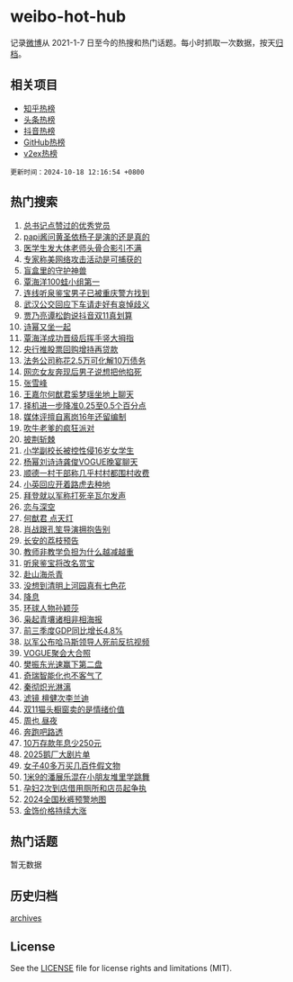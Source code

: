 # weibo-hot-hub

记录[微博](https://www.weibo.com)从 2021-1-7 日至今的热搜和热门话题。每小时抓取一次数据，按天[归档](archives)。

## 相关项目

- [知乎热榜](https://github.com/lonnyzhang423/zhihu-hot-hub)
- [头条热榜](https://github.com/lonnyzhang423/toutiao-hot-hub)
- [抖音热榜](https://github.com/lonnyzhang423/douyin-hot-hub)
- [GitHub热榜](https://github.com/lonnyzhang423/github-hot-hub)
- [v2ex热榜](https://github.com/lonnyzhang423/v2ex-hot-hub)


`更新时间：2024-10-18 12:16:54 +0800`

## 热门搜索

1. [总书记点赞过的优秀党员](https://m.weibo.cn/search?containerid=100103type%3D1%26t%3D10%26q%3D%23%E6%80%BB%E4%B9%A6%E8%AE%B0%E7%82%B9%E8%B5%9E%E8%BF%87%E7%9A%84%E4%BC%98%E7%A7%80%E5%85%9A%E5%91%98%23&stream_entry_id=51&isnewpage=1&extparam=seat%3D1%26stream_entry_id%3D51%26c_type%3D51%26q%3D%2523%25E6%2580%25BB%25E4%25B9%25A6%25E8%25AE%25B0%25E7%2582%25B9%25E8%25B5%259E%25E8%25BF%2587%25E7%259A%2584%25E4%25BC%2598%25E7%25A7%2580%25E5%2585%259A%25E5%2591%2598%2523%26pos%3D0%26cate%3D10103%26dgr%3D0%26filter_type%3Drealtimehot%26display_time%3D1729225013%26pre_seqid%3D17292250130050378378491)
1. [papi酱问黄圣依杨子是演的还是真的](https://m.weibo.cn/search?containerid=100103type%3D1%26t%3D10%26q%3Dpapi%E9%85%B1%E9%97%AE%E9%BB%84%E5%9C%A3%E4%BE%9D%E6%9D%A8%E5%AD%90%E6%98%AF%E6%BC%94%E7%9A%84%E8%BF%98%E6%98%AF%E7%9C%9F%E7%9A%84&stream_entry_id=31&isnewpage=1&extparam=seat%3D1%26stream_entry_id%3D31%26lcate%3D5001%26flag%3D1%26filter_type%3Drealtimehot%26band_rank%3D1%26q%3Dpapi%25E9%2585%25B1%25E9%2597%25AE%25E9%25BB%2584%25E5%259C%25A3%25E4%25BE%259D%25E6%259D%25A8%25E5%25AD%2590%25E6%2598%25AF%25E6%25BC%2594%25E7%259A%2584%25E8%25BF%2598%25E6%2598%25AF%25E7%259C%259F%25E7%259A%2584%26dgr%3D0%26cate%3D5001%26realpos%3D1%26pos%3D0%26c_type%3D31%26display_time%3D1729225013%26pre_seqid%3D17292250130050378378491)
1. [医学生发大体老师头骨合影引不满](https://m.weibo.cn/search?containerid=100103type%3D1%26t%3D10%26q%3D%23%E5%8C%BB%E5%AD%A6%E7%94%9F%E5%8F%91%E5%A4%A7%E4%BD%93%E8%80%81%E5%B8%88%E5%A4%B4%E9%AA%A8%E5%90%88%E5%BD%B1%E5%BC%95%E4%B8%8D%E6%BB%A1%23&stream_entry_id=31&isnewpage=1&extparam=seat%3D1%26stream_entry_id%3D31%26lcate%3D5001%26flag%3D1%26filter_type%3Drealtimehot%26band_rank%3D2%26q%3D%2523%25E5%258C%25BB%25E5%25AD%25A6%25E7%2594%259F%25E5%258F%2591%25E5%25A4%25A7%25E4%25BD%2593%25E8%2580%2581%25E5%25B8%2588%25E5%25A4%25B4%25E9%25AA%25A8%25E5%2590%2588%25E5%25BD%25B1%25E5%25BC%2595%25E4%25B8%258D%25E6%25BB%25A1%2523%26dgr%3D0%26cate%3D5001%26realpos%3D2%26pos%3D1%26c_type%3D31%26display_time%3D1729225013%26pre_seqid%3D17292250130050378378491)
1. [专家称美网络攻击活动是可捕获的](https://m.weibo.cn/search?containerid=100103type%3D1%26t%3D10%26q%3D%23%E4%B8%93%E5%AE%B6%E7%A7%B0%E7%BE%8E%E7%BD%91%E7%BB%9C%E6%94%BB%E5%87%BB%E6%B4%BB%E5%8A%A8%E6%98%AF%E5%8F%AF%E6%8D%95%E8%8E%B7%E7%9A%84%23&stream_entry_id=31&isnewpage=1&extparam=seat%3D1%26stream_entry_id%3D31%26lcate%3D5001%26flag%3D0%26filter_type%3Drealtimehot%26band_rank%3D3%26q%3D%2523%25E4%25B8%2593%25E5%25AE%25B6%25E7%25A7%25B0%25E7%25BE%258E%25E7%25BD%2591%25E7%25BB%259C%25E6%2594%25BB%25E5%2587%25BB%25E6%25B4%25BB%25E5%258A%25A8%25E6%2598%25AF%25E5%258F%25AF%25E6%258D%2595%25E8%258E%25B7%25E7%259A%2584%2523%26dgr%3D0%26cate%3D5001%26realpos%3D3%26pos%3D2%26c_type%3D31%26display_time%3D1729225013%26pre_seqid%3D17292250130050378378491)
1. [盲盒里的守护神兽](https://m.weibo.cn/search?containerid=100103type%3D1%26t%3D10%26q%3D%23%E7%9B%B2%E7%9B%92%E9%87%8C%E7%9A%84%E5%AE%88%E6%8A%A4%E7%A5%9E%E5%85%BD%23&stream_entry_id=31&isnewpage=1&extparam=seat%3D1%26stream_entry_id%3D31%26lcate%3D5001%26pos%3D3%26filter_type%3Drealtimehot%26cate%3D5001%26c_type%3D31%26q%3D%2523%25E7%259B%25B2%25E7%259B%2592%25E9%2587%258C%25E7%259A%2584%25E5%25AE%2588%25E6%258A%25A4%25E7%25A5%259E%25E5%2585%25BD%2523%26dgr%3D0%26is_ad_pos%3D1%26adid%3D259218%26band_rank%3D4%26topic_ad%3D1%26display_time%3D1729225013%26pre_seqid%3D17292250130050378378491)
1. [覃海洋100蛙小组第一](https://m.weibo.cn/search?containerid=100103type%3D1%26t%3D10%26q%3D%23%E8%A6%83%E6%B5%B7%E6%B4%8B100%E8%9B%99%E5%B0%8F%E7%BB%84%E7%AC%AC%E4%B8%80%23&stream_entry_id=31&isnewpage=1&extparam=seat%3D1%26stream_entry_id%3D31%26lcate%3D5001%26flag%3D2%26filter_type%3Drealtimehot%26band_rank%3D4%26q%3D%2523%25E8%25A6%2583%25E6%25B5%25B7%25E6%25B4%258B100%25E8%259B%2599%25E5%25B0%258F%25E7%25BB%2584%25E7%25AC%25AC%25E4%25B8%2580%2523%26dgr%3D0%26cate%3D5001%26realpos%3D4%26pos%3D4%26c_type%3D31%26display_time%3D1729225013%26pre_seqid%3D17292250130050378378491)
1. [连线听泉鉴宝男子已被重庆警方找到](https://m.weibo.cn/search?containerid=100103type%3D1%26t%3D10%26q%3D%23%E8%BF%9E%E7%BA%BF%E5%90%AC%E6%B3%89%E9%89%B4%E5%AE%9D%E7%94%B7%E5%AD%90%E5%B7%B2%E8%A2%AB%E9%87%8D%E5%BA%86%E8%AD%A6%E6%96%B9%E6%89%BE%E5%88%B0%23&stream_entry_id=31&isnewpage=1&extparam=seat%3D1%26stream_entry_id%3D31%26lcate%3D5001%26flag%3D2%26filter_type%3Drealtimehot%26band_rank%3D5%26q%3D%2523%25E8%25BF%259E%25E7%25BA%25BF%25E5%2590%25AC%25E6%25B3%2589%25E9%2589%25B4%25E5%25AE%259D%25E7%2594%25B7%25E5%25AD%2590%25E5%25B7%25B2%25E8%25A2%25AB%25E9%2587%258D%25E5%25BA%2586%25E8%25AD%25A6%25E6%2596%25B9%25E6%2589%25BE%25E5%2588%25B0%2523%26dgr%3D0%26cate%3D5001%26realpos%3D5%26pos%3D5%26c_type%3D31%26display_time%3D1729225013%26pre_seqid%3D17292250130050378378491)
1. [武汉公交回应下车请走好有哀悼歧义](https://m.weibo.cn/search?containerid=100103type%3D1%26t%3D10%26q%3D%23%E6%AD%A6%E6%B1%89%E5%85%AC%E4%BA%A4%E5%9B%9E%E5%BA%94%E4%B8%8B%E8%BD%A6%E8%AF%B7%E8%B5%B0%E5%A5%BD%E6%9C%89%E5%93%80%E6%82%BC%E6%AD%A7%E4%B9%89%23&stream_entry_id=31&isnewpage=1&extparam=seat%3D1%26stream_entry_id%3D31%26lcate%3D5001%26flag%3D0%26filter_type%3Drealtimehot%26band_rank%3D6%26q%3D%2523%25E6%25AD%25A6%25E6%25B1%2589%25E5%2585%25AC%25E4%25BA%25A4%25E5%259B%259E%25E5%25BA%2594%25E4%25B8%258B%25E8%25BD%25A6%25E8%25AF%25B7%25E8%25B5%25B0%25E5%25A5%25BD%25E6%259C%2589%25E5%2593%2580%25E6%2582%25BC%25E6%25AD%25A7%25E4%25B9%2589%2523%26dgr%3D0%26cate%3D5001%26realpos%3D6%26pos%3D6%26c_type%3D31%26display_time%3D1729225013%26pre_seqid%3D17292250130050378378491)
1. [贾乃亮谭松韵说抖音双11真划算](https://m.weibo.cn/search?containerid=100103type%3D1%26t%3D10%26q%3D%23%E8%B4%BE%E4%B9%83%E4%BA%AE%E8%B0%AD%E6%9D%BE%E9%9F%B5%E8%AF%B4%E6%8A%96%E9%9F%B3%E5%8F%8C11%E7%9C%9F%E5%88%92%E7%AE%97%23&stream_entry_id=31&isnewpage=1&extparam=seat%3D1%26stream_entry_id%3D31%26lcate%3D5001%26pos%3D7%26filter_type%3Drealtimehot%26cate%3D5001%26c_type%3D31%26q%3D%2523%25E8%25B4%25BE%25E4%25B9%2583%25E4%25BA%25AE%25E8%25B0%25AD%25E6%259D%25BE%25E9%259F%25B5%25E8%25AF%25B4%25E6%258A%2596%25E9%259F%25B3%25E5%258F%258C11%25E7%259C%259F%25E5%2588%2592%25E7%25AE%2597%2523%26dgr%3D0%26is_ad_pos%3D1%26adid%3D259578%26band_rank%3D7%26topic_ad%3D1%26display_time%3D1729225013%26pre_seqid%3D17292250130050378378491)
1. [诗幂又坐一起](https://m.weibo.cn/search?containerid=100103type%3D1%26t%3D10%26q%3D%23%E8%AF%97%E5%B9%82%E5%8F%88%E5%9D%90%E4%B8%80%E8%B5%B7%23&stream_entry_id=31&isnewpage=1&extparam=seat%3D1%26stream_entry_id%3D31%26lcate%3D5001%26flag%3D0%26filter_type%3Drealtimehot%26band_rank%3D7%26q%3D%2523%25E8%25AF%2597%25E5%25B9%2582%25E5%258F%2588%25E5%259D%2590%25E4%25B8%2580%25E8%25B5%25B7%2523%26dgr%3D0%26cate%3D5001%26realpos%3D7%26pos%3D8%26c_type%3D31%26display_time%3D1729225013%26pre_seqid%3D17292250130050378378491)
1. [覃海洋成功晋级后挥手竖大拇指](https://m.weibo.cn/search?containerid=100103type%3D1%26t%3D10%26q%3D%23%E8%A6%83%E6%B5%B7%E6%B4%8B%E6%88%90%E5%8A%9F%E6%99%8B%E7%BA%A7%E5%90%8E%E6%8C%A5%E6%89%8B%E7%AB%96%E5%A4%A7%E6%8B%87%E6%8C%87%23&stream_entry_id=31&isnewpage=1&extparam=seat%3D1%26stream_entry_id%3D31%26lcate%3D5001%26flag%3D1%26filter_type%3Drealtimehot%26band_rank%3D8%26q%3D%2523%25E8%25A6%2583%25E6%25B5%25B7%25E6%25B4%258B%25E6%2588%2590%25E5%258A%259F%25E6%2599%258B%25E7%25BA%25A7%25E5%2590%258E%25E6%258C%25A5%25E6%2589%258B%25E7%25AB%2596%25E5%25A4%25A7%25E6%258B%2587%25E6%258C%2587%2523%26dgr%3D0%26cate%3D5001%26realpos%3D8%26pos%3D9%26c_type%3D31%26display_time%3D1729225013%26pre_seqid%3D17292250130050378378491)
1. [央行推股票回购增持再贷款](https://m.weibo.cn/search?containerid=100103type%3D1%26t%3D10%26q%3D%23%E5%A4%AE%E8%A1%8C%E6%8E%A8%E8%82%A1%E7%A5%A8%E5%9B%9E%E8%B4%AD%E5%A2%9E%E6%8C%81%E5%86%8D%E8%B4%B7%E6%AC%BE%23&stream_entry_id=31&isnewpage=1&extparam=seat%3D1%26stream_entry_id%3D31%26lcate%3D5001%26flag%3D1%26filter_type%3Drealtimehot%26band_rank%3D9%26q%3D%2523%25E5%25A4%25AE%25E8%25A1%258C%25E6%258E%25A8%25E8%2582%25A1%25E7%25A5%25A8%25E5%259B%259E%25E8%25B4%25AD%25E5%25A2%259E%25E6%258C%2581%25E5%2586%258D%25E8%25B4%25B7%25E6%25AC%25BE%2523%26dgr%3D0%26cate%3D5001%26realpos%3D9%26pos%3D10%26c_type%3D31%26display_time%3D1729225013%26pre_seqid%3D17292250130050378378491)
1. [法务公司称花2.5万可化解10万债务](https://m.weibo.cn/search?containerid=100103type%3D1%26t%3D10%26q%3D%23%E6%B3%95%E5%8A%A1%E5%85%AC%E5%8F%B8%E7%A7%B0%E8%8A%B12.5%E4%B8%87%E5%8F%AF%E5%8C%96%E8%A7%A310%E4%B8%87%E5%80%BA%E5%8A%A1%23&stream_entry_id=31&isnewpage=1&extparam=seat%3D1%26stream_entry_id%3D31%26lcate%3D5001%26flag%3D1%26filter_type%3Drealtimehot%26band_rank%3D10%26q%3D%2523%25E6%25B3%2595%25E5%258A%25A1%25E5%2585%25AC%25E5%258F%25B8%25E7%25A7%25B0%25E8%258A%25B12.5%25E4%25B8%2587%25E5%258F%25AF%25E5%258C%2596%25E8%25A7%25A310%25E4%25B8%2587%25E5%2580%25BA%25E5%258A%25A1%2523%26dgr%3D0%26cate%3D5001%26realpos%3D10%26pos%3D11%26c_type%3D31%26display_time%3D1729225013%26pre_seqid%3D17292250130050378378491)
1. [网恋女友奔现后男子说想把他掐死](https://m.weibo.cn/search?containerid=100103type%3D1%26t%3D10%26q%3D%23%E7%BD%91%E6%81%8B%E5%A5%B3%E5%8F%8B%E5%A5%94%E7%8E%B0%E5%90%8E%E7%94%B7%E5%AD%90%E8%AF%B4%E6%83%B3%E6%8A%8A%E4%BB%96%E6%8E%90%E6%AD%BB%23&stream_entry_id=31&isnewpage=1&extparam=seat%3D1%26stream_entry_id%3D31%26lcate%3D5001%26flag%3D0%26filter_type%3Drealtimehot%26band_rank%3D11%26q%3D%2523%25E7%25BD%2591%25E6%2581%258B%25E5%25A5%25B3%25E5%258F%258B%25E5%25A5%2594%25E7%258E%25B0%25E5%2590%258E%25E7%2594%25B7%25E5%25AD%2590%25E8%25AF%25B4%25E6%2583%25B3%25E6%258A%258A%25E4%25BB%2596%25E6%258E%2590%25E6%25AD%25BB%2523%26dgr%3D0%26cate%3D5001%26realpos%3D11%26pos%3D12%26c_type%3D31%26display_time%3D1729225013%26pre_seqid%3D17292250130050378378491)
1. [张雪峰](https://m.weibo.cn/search?containerid=100103type%3D1%26t%3D10%26q%3D%E5%BC%A0%E9%9B%AA%E5%B3%B0&stream_entry_id=31&isnewpage=1&extparam=seat%3D1%26stream_entry_id%3D31%26lcate%3D5001%26flag%3D1%26filter_type%3Drealtimehot%26band_rank%3D12%26q%3D%25E5%25BC%25A0%25E9%259B%25AA%25E5%25B3%25B0%26dgr%3D0%26cate%3D5001%26realpos%3D12%26pos%3D13%26c_type%3D31%26display_time%3D1729225013%26pre_seqid%3D17292250130050378378491)
1. [王嘉尔何猷君奚梦瑶坐地上聊天](https://m.weibo.cn/search?containerid=100103type%3D1%26t%3D10%26q%3D%23%E7%8E%8B%E5%98%89%E5%B0%94%E4%BD%95%E7%8C%B7%E5%90%9B%E5%A5%9A%E6%A2%A6%E7%91%B6%E5%9D%90%E5%9C%B0%E4%B8%8A%E8%81%8A%E5%A4%A9%23&stream_entry_id=31&isnewpage=1&extparam=seat%3D1%26stream_entry_id%3D31%26lcate%3D5001%26flag%3D2%26filter_type%3Drealtimehot%26band_rank%3D13%26q%3D%2523%25E7%258E%258B%25E5%2598%2589%25E5%25B0%2594%25E4%25BD%2595%25E7%258C%25B7%25E5%2590%259B%25E5%25A5%259A%25E6%25A2%25A6%25E7%2591%25B6%25E5%259D%2590%25E5%259C%25B0%25E4%25B8%258A%25E8%2581%258A%25E5%25A4%25A9%2523%26dgr%3D0%26cate%3D5001%26realpos%3D13%26pos%3D14%26c_type%3D31%26display_time%3D1729225013%26pre_seqid%3D17292250130050378378491)
1. [择机进一步降准0.25至0.5个百分点](https://m.weibo.cn/search?containerid=100103type%3D1%26t%3D10%26q%3D%23%E6%8B%A9%E6%9C%BA%E8%BF%9B%E4%B8%80%E6%AD%A5%E9%99%8D%E5%87%860.25%E8%87%B30.5%E4%B8%AA%E7%99%BE%E5%88%86%E7%82%B9%23&stream_entry_id=31&isnewpage=1&extparam=seat%3D1%26stream_entry_id%3D31%26lcate%3D5001%26flag%3D1%26filter_type%3Drealtimehot%26band_rank%3D14%26q%3D%2523%25E6%258B%25A9%25E6%259C%25BA%25E8%25BF%259B%25E4%25B8%2580%25E6%25AD%25A5%25E9%2599%258D%25E5%2587%25860.25%25E8%2587%25B30.5%25E4%25B8%25AA%25E7%2599%25BE%25E5%2588%2586%25E7%2582%25B9%2523%26dgr%3D0%26cate%3D5001%26realpos%3D14%26pos%3D15%26c_type%3D31%26display_time%3D1729225013%26pre_seqid%3D17292250130050378378491)
1. [媒体评擅自离岗16年还留编制](https://m.weibo.cn/search?containerid=100103type%3D1%26t%3D10%26q%3D%23%E5%AA%92%E4%BD%93%E8%AF%84%E6%93%85%E8%87%AA%E7%A6%BB%E5%B2%9716%E5%B9%B4%E8%BF%98%E7%95%99%E7%BC%96%E5%88%B6%23&stream_entry_id=31&isnewpage=1&extparam=seat%3D1%26stream_entry_id%3D31%26lcate%3D5001%26flag%3D1%26filter_type%3Drealtimehot%26band_rank%3D15%26q%3D%2523%25E5%25AA%2592%25E4%25BD%2593%25E8%25AF%2584%25E6%2593%2585%25E8%2587%25AA%25E7%25A6%25BB%25E5%25B2%259716%25E5%25B9%25B4%25E8%25BF%2598%25E7%2595%2599%25E7%25BC%2596%25E5%2588%25B6%2523%26dgr%3D0%26cate%3D5001%26realpos%3D15%26pos%3D16%26c_type%3D31%26display_time%3D1729225013%26pre_seqid%3D17292250130050378378491)
1. [吹牛老爹的疯狂派对](https://m.weibo.cn/search?containerid=100103type%3D1%26t%3D10%26q%3D%E5%90%B9%E7%89%9B%E8%80%81%E7%88%B9%E7%9A%84%E7%96%AF%E7%8B%82%E6%B4%BE%E5%AF%B9&stream_entry_id=31&isnewpage=1&extparam=seat%3D1%26stream_entry_id%3D31%26lcate%3D5001%26flag%3D1%26filter_type%3Drealtimehot%26band_rank%3D16%26q%3D%25E5%2590%25B9%25E7%2589%259B%25E8%2580%2581%25E7%2588%25B9%25E7%259A%2584%25E7%2596%25AF%25E7%258B%2582%25E6%25B4%25BE%25E5%25AF%25B9%26dgr%3D0%26cate%3D5001%26realpos%3D16%26pos%3D17%26c_type%3D31%26display_time%3D1729225013%26pre_seqid%3D17292250130050378378491)
1. [披荆斩棘](https://m.weibo.cn/search?containerid=100103type%3D1%26t%3D10%26q%3D%E6%8A%AB%E8%8D%86%E6%96%A9%E6%A3%98&stream_entry_id=31&isnewpage=1&extparam=seat%3D1%26stream_entry_id%3D31%26lcate%3D5001%26flag%3D1%26filter_type%3Drealtimehot%26band_rank%3D17%26q%3D%25E6%258A%25AB%25E8%258D%2586%25E6%2596%25A9%25E6%25A3%2598%26dgr%3D0%26cate%3D5001%26realpos%3D17%26pos%3D18%26c_type%3D31%26display_time%3D1729225013%26pre_seqid%3D17292250130050378378491)
1. [小学副校长被控性侵16岁女学生](https://m.weibo.cn/search?containerid=100103type%3D1%26t%3D10%26q%3D%23%E5%B0%8F%E5%AD%A6%E5%89%AF%E6%A0%A1%E9%95%BF%E8%A2%AB%E6%8E%A7%E6%80%A7%E4%BE%B516%E5%B2%81%E5%A5%B3%E5%AD%A6%E7%94%9F%23&stream_entry_id=31&isnewpage=1&extparam=seat%3D1%26stream_entry_id%3D31%26lcate%3D5001%26flag%3D1%26filter_type%3Drealtimehot%26band_rank%3D18%26q%3D%2523%25E5%25B0%258F%25E5%25AD%25A6%25E5%2589%25AF%25E6%25A0%25A1%25E9%2595%25BF%25E8%25A2%25AB%25E6%258E%25A7%25E6%2580%25A7%25E4%25BE%25B516%25E5%25B2%2581%25E5%25A5%25B3%25E5%25AD%25A6%25E7%2594%259F%2523%26dgr%3D0%26cate%3D5001%26realpos%3D18%26pos%3D19%26c_type%3D31%26display_time%3D1729225013%26pre_seqid%3D17292250130050378378491)
1. [杨幂刘诗诗龚俊VOGUE晚宴聊天](https://m.weibo.cn/search?containerid=100103type%3D1%26t%3D10%26q%3D%23%E6%9D%A8%E5%B9%82%E5%88%98%E8%AF%97%E8%AF%97%E9%BE%9A%E4%BF%8AVOGUE%E6%99%9A%E5%AE%B4%E8%81%8A%E5%A4%A9%23&stream_entry_id=31&isnewpage=1&extparam=seat%3D1%26stream_entry_id%3D31%26lcate%3D5001%26flag%3D1%26filter_type%3Drealtimehot%26band_rank%3D19%26q%3D%2523%25E6%259D%25A8%25E5%25B9%2582%25E5%2588%2598%25E8%25AF%2597%25E8%25AF%2597%25E9%25BE%259A%25E4%25BF%258AVOGUE%25E6%2599%259A%25E5%25AE%25B4%25E8%2581%258A%25E5%25A4%25A9%2523%26dgr%3D0%26cate%3D5001%26realpos%3D19%26pos%3D20%26c_type%3D31%26display_time%3D1729225013%26pre_seqid%3D17292250130050378378491)
1. [顺德一村干部称几乎村村都围村收费](https://m.weibo.cn/search?containerid=100103type%3D1%26t%3D10%26q%3D%23%E9%A1%BA%E5%BE%B7%E4%B8%80%E6%9D%91%E5%B9%B2%E9%83%A8%E7%A7%B0%E5%87%A0%E4%B9%8E%E6%9D%91%E6%9D%91%E9%83%BD%E5%9B%B4%E6%9D%91%E6%94%B6%E8%B4%B9%23&stream_entry_id=31&isnewpage=1&extparam=seat%3D1%26stream_entry_id%3D31%26lcate%3D5001%26flag%3D1%26filter_type%3Drealtimehot%26band_rank%3D20%26q%3D%2523%25E9%25A1%25BA%25E5%25BE%25B7%25E4%25B8%2580%25E6%259D%2591%25E5%25B9%25B2%25E9%2583%25A8%25E7%25A7%25B0%25E5%2587%25A0%25E4%25B9%258E%25E6%259D%2591%25E6%259D%2591%25E9%2583%25BD%25E5%259B%25B4%25E6%259D%2591%25E6%2594%25B6%25E8%25B4%25B9%2523%26dgr%3D0%26cate%3D5001%26realpos%3D20%26pos%3D21%26c_type%3D31%26display_time%3D1729225013%26pre_seqid%3D17292250130050378378491)
1. [小英回应开着路虎去种地](https://m.weibo.cn/search?containerid=100103type%3D1%26t%3D10%26q%3D%23%E5%B0%8F%E8%8B%B1%E5%9B%9E%E5%BA%94%E5%BC%80%E7%9D%80%E8%B7%AF%E8%99%8E%E5%8E%BB%E7%A7%8D%E5%9C%B0%23&stream_entry_id=31&isnewpage=1&extparam=seat%3D1%26stream_entry_id%3D31%26lcate%3D5001%26flag%3D1%26filter_type%3Drealtimehot%26band_rank%3D21%26q%3D%2523%25E5%25B0%258F%25E8%258B%25B1%25E5%259B%259E%25E5%25BA%2594%25E5%25BC%2580%25E7%259D%2580%25E8%25B7%25AF%25E8%2599%258E%25E5%258E%25BB%25E7%25A7%258D%25E5%259C%25B0%2523%26dgr%3D0%26cate%3D5001%26realpos%3D21%26pos%3D22%26c_type%3D31%26display_time%3D1729225013%26pre_seqid%3D17292250130050378378491)
1. [拜登就以军称打死辛瓦尔发声](https://m.weibo.cn/search?containerid=100103type%3D1%26t%3D10%26q%3D%23%E6%8B%9C%E7%99%BB%E5%B0%B1%E4%BB%A5%E5%86%9B%E7%A7%B0%E6%89%93%E6%AD%BB%E8%BE%9B%E7%93%A6%E5%B0%94%E5%8F%91%E5%A3%B0%23&stream_entry_id=31&isnewpage=1&extparam=seat%3D1%26stream_entry_id%3D31%26lcate%3D5001%26flag%3D1%26filter_type%3Drealtimehot%26band_rank%3D22%26q%3D%2523%25E6%258B%259C%25E7%2599%25BB%25E5%25B0%25B1%25E4%25BB%25A5%25E5%2586%259B%25E7%25A7%25B0%25E6%2589%2593%25E6%25AD%25BB%25E8%25BE%259B%25E7%2593%25A6%25E5%25B0%2594%25E5%258F%2591%25E5%25A3%25B0%2523%26dgr%3D0%26cate%3D5001%26realpos%3D22%26pos%3D23%26c_type%3D31%26display_time%3D1729225013%26pre_seqid%3D17292250130050378378491)
1. [恋与深空](https://m.weibo.cn/search?containerid=100103type%3D1%26t%3D10%26q%3D%E6%81%8B%E4%B8%8E%E6%B7%B1%E7%A9%BA&stream_entry_id=31&isnewpage=1&extparam=seat%3D1%26stream_entry_id%3D31%26lcate%3D5001%26flag%3D1%26filter_type%3Drealtimehot%26band_rank%3D23%26q%3D%25E6%2581%258B%25E4%25B8%258E%25E6%25B7%25B1%25E7%25A9%25BA%26dgr%3D0%26cate%3D5001%26realpos%3D23%26pos%3D24%26c_type%3D31%26display_time%3D1729225013%26pre_seqid%3D17292250130050378378491)
1. [何猷君 点天灯](https://m.weibo.cn/search?containerid=100103type%3D1%26t%3D10%26q%3D%E4%BD%95%E7%8C%B7%E5%90%9B+%E7%82%B9%E5%A4%A9%E7%81%AF&stream_entry_id=31&isnewpage=1&extparam=seat%3D1%26stream_entry_id%3D31%26lcate%3D5001%26flag%3D2%26filter_type%3Drealtimehot%26band_rank%3D24%26q%3D%25E4%25BD%2595%25E7%258C%25B7%25E5%2590%259B%2520%25E7%2582%25B9%25E5%25A4%25A9%25E7%2581%25AF%26dgr%3D0%26cate%3D5001%26realpos%3D24%26pos%3D25%26c_type%3D31%26display_time%3D1729225013%26pre_seqid%3D17292250130050378378491)
1. [肖战跟孔笙导演拥抱告别](https://m.weibo.cn/search?containerid=100103type%3D1%26t%3D10%26q%3D%23%E8%82%96%E6%88%98%E8%B7%9F%E5%AD%94%E7%AC%99%E5%AF%BC%E6%BC%94%E6%8B%A5%E6%8A%B1%E5%91%8A%E5%88%AB%23&stream_entry_id=31&isnewpage=1&extparam=seat%3D1%26stream_entry_id%3D31%26lcate%3D5001%26flag%3D1%26filter_type%3Drealtimehot%26band_rank%3D25%26q%3D%2523%25E8%2582%2596%25E6%2588%2598%25E8%25B7%259F%25E5%25AD%2594%25E7%25AC%2599%25E5%25AF%25BC%25E6%25BC%2594%25E6%258B%25A5%25E6%258A%25B1%25E5%2591%258A%25E5%2588%25AB%2523%26dgr%3D0%26cate%3D5001%26realpos%3D25%26pos%3D26%26c_type%3D31%26display_time%3D1729225013%26pre_seqid%3D17292250130050378378491)
1. [长安的荔枝预告](https://m.weibo.cn/search?containerid=100103type%3D1%26t%3D10%26q%3D%23%E9%95%BF%E5%AE%89%E7%9A%84%E8%8D%94%E6%9E%9D%E9%A2%84%E5%91%8A%23&stream_entry_id=31&isnewpage=1&extparam=seat%3D1%26stream_entry_id%3D31%26lcate%3D5001%26flag%3D1%26filter_type%3Drealtimehot%26band_rank%3D26%26q%3D%2523%25E9%2595%25BF%25E5%25AE%2589%25E7%259A%2584%25E8%258D%2594%25E6%259E%259D%25E9%25A2%2584%25E5%2591%258A%2523%26dgr%3D0%26cate%3D5001%26realpos%3D26%26pos%3D27%26c_type%3D31%26display_time%3D1729225013%26pre_seqid%3D17292250130050378378491)
1. [教师非教学负担为什么越减越重](https://m.weibo.cn/search?containerid=100103type%3D1%26t%3D10%26q%3D%23%E6%95%99%E5%B8%88%E9%9D%9E%E6%95%99%E5%AD%A6%E8%B4%9F%E6%8B%85%E4%B8%BA%E4%BB%80%E4%B9%88%E8%B6%8A%E5%87%8F%E8%B6%8A%E9%87%8D%23&stream_entry_id=31&isnewpage=1&extparam=seat%3D1%26stream_entry_id%3D31%26lcate%3D5001%26flag%3D1%26filter_type%3Drealtimehot%26band_rank%3D27%26q%3D%2523%25E6%2595%2599%25E5%25B8%2588%25E9%259D%259E%25E6%2595%2599%25E5%25AD%25A6%25E8%25B4%259F%25E6%258B%2585%25E4%25B8%25BA%25E4%25BB%2580%25E4%25B9%2588%25E8%25B6%258A%25E5%2587%258F%25E8%25B6%258A%25E9%2587%258D%2523%26dgr%3D0%26cate%3D5001%26realpos%3D27%26pos%3D28%26c_type%3D31%26display_time%3D1729225013%26pre_seqid%3D17292250130050378378491)
1. [听泉鉴宝将改名赏宝](https://m.weibo.cn/search?containerid=100103type%3D1%26t%3D10%26q%3D%23%E5%90%AC%E6%B3%89%E9%89%B4%E5%AE%9D%E5%B0%86%E6%94%B9%E5%90%8D%E8%B5%8F%E5%AE%9D%23&stream_entry_id=31&isnewpage=1&extparam=seat%3D1%26stream_entry_id%3D31%26lcate%3D5001%26flag%3D0%26filter_type%3Drealtimehot%26band_rank%3D28%26q%3D%2523%25E5%2590%25AC%25E6%25B3%2589%25E9%2589%25B4%25E5%25AE%259D%25E5%25B0%2586%25E6%2594%25B9%25E5%2590%258D%25E8%25B5%258F%25E5%25AE%259D%2523%26dgr%3D0%26cate%3D5001%26realpos%3D28%26pos%3D29%26c_type%3D31%26display_time%3D1729225013%26pre_seqid%3D17292250130050378378491)
1. [赴山海杀青](https://m.weibo.cn/search?containerid=100103type%3D1%26t%3D10%26q%3D%23%E8%B5%B4%E5%B1%B1%E6%B5%B7%E6%9D%80%E9%9D%92%23&stream_entry_id=31&isnewpage=1&extparam=seat%3D1%26stream_entry_id%3D31%26lcate%3D5001%26flag%3D1%26filter_type%3Drealtimehot%26band_rank%3D29%26q%3D%2523%25E8%25B5%25B4%25E5%25B1%25B1%25E6%25B5%25B7%25E6%259D%2580%25E9%259D%2592%2523%26dgr%3D0%26cate%3D5001%26realpos%3D29%26pos%3D30%26c_type%3D31%26display_time%3D1729225013%26pre_seqid%3D17292250130050378378491)
1. [没想到清明上河园真有七色花](https://m.weibo.cn/search?containerid=100103type%3D1%26t%3D10%26q%3D%23%E6%B2%A1%E6%83%B3%E5%88%B0%E6%B8%85%E6%98%8E%E4%B8%8A%E6%B2%B3%E5%9B%AD%E7%9C%9F%E6%9C%89%E4%B8%83%E8%89%B2%E8%8A%B1%23&stream_entry_id=31&isnewpage=1&extparam=seat%3D1%26stream_entry_id%3D31%26lcate%3D5001%26flag%3D0%26filter_type%3Drealtimehot%26adid%3D259498%26band_rank%3D30%26q%3D%2523%25E6%25B2%25A1%25E6%2583%25B3%25E5%2588%25B0%25E6%25B8%2585%25E6%2598%258E%25E4%25B8%258A%25E6%25B2%25B3%25E5%259B%25AD%25E7%259C%259F%25E6%259C%2589%25E4%25B8%2583%25E8%2589%25B2%25E8%258A%25B1%2523%26dgr%3D0%26cate%3D5001%26realpos%3D30%26pos%3D31%26c_type%3D31%26display_time%3D1729225013%26pre_seqid%3D17292250130050378378491)
1. [降息](https://m.weibo.cn/search?containerid=100103type%3D1%26t%3D10%26q%3D%E9%99%8D%E6%81%AF&stream_entry_id=31&isnewpage=1&extparam=seat%3D1%26stream_entry_id%3D31%26lcate%3D5001%26flag%3D0%26filter_type%3Drealtimehot%26band_rank%3D31%26q%3D%25E9%2599%258D%25E6%2581%25AF%26dgr%3D0%26cate%3D5001%26realpos%3D31%26pos%3D32%26c_type%3D31%26display_time%3D1729225013%26pre_seqid%3D17292250130050378378491)
1. [环球人物孙颖莎](https://m.weibo.cn/search?containerid=100103type%3D1%26t%3D10%26q%3D%E7%8E%AF%E7%90%83%E4%BA%BA%E7%89%A9%E5%AD%99%E9%A2%96%E8%8E%8E&stream_entry_id=31&isnewpage=1&extparam=seat%3D1%26stream_entry_id%3D31%26lcate%3D5001%26flag%3D0%26filter_type%3Drealtimehot%26band_rank%3D32%26q%3D%25E7%258E%25AF%25E7%2590%2583%25E4%25BA%25BA%25E7%2589%25A9%25E5%25AD%2599%25E9%25A2%2596%25E8%258E%258E%26dgr%3D0%26cate%3D5001%26realpos%3D32%26pos%3D33%26c_type%3D31%26display_time%3D1729225013%26pre_seqid%3D17292250130050378378491)
1. [枭起青壤诸相非相海报](https://m.weibo.cn/search?containerid=100103type%3D1%26t%3D10%26q%3D%23%E6%9E%AD%E8%B5%B7%E9%9D%92%E5%A3%A4%E8%AF%B8%E7%9B%B8%E9%9D%9E%E7%9B%B8%E6%B5%B7%E6%8A%A5%23&stream_entry_id=31&isnewpage=1&extparam=seat%3D1%26stream_entry_id%3D31%26lcate%3D5001%26flag%3D1%26filter_type%3Drealtimehot%26band_rank%3D33%26q%3D%2523%25E6%259E%25AD%25E8%25B5%25B7%25E9%259D%2592%25E5%25A3%25A4%25E8%25AF%25B8%25E7%259B%25B8%25E9%259D%259E%25E7%259B%25B8%25E6%25B5%25B7%25E6%258A%25A5%2523%26dgr%3D0%26cate%3D5001%26realpos%3D33%26pos%3D34%26c_type%3D31%26display_time%3D1729225013%26pre_seqid%3D17292250130050378378491)
1. [前三季度GDP同比增长4.8%](https://m.weibo.cn/search?containerid=100103type%3D1%26t%3D10%26q%3D%23%E5%89%8D%E4%B8%89%E5%AD%A3%E5%BA%A6GDP%E5%90%8C%E6%AF%94%E5%A2%9E%E9%95%BF4.8%25%23&stream_entry_id=31&isnewpage=1&extparam=seat%3D1%26stream_entry_id%3D31%26lcate%3D5001%26flag%3D0%26filter_type%3Drealtimehot%26band_rank%3D34%26q%3D%2523%25E5%2589%258D%25E4%25B8%2589%25E5%25AD%25A3%25E5%25BA%25A6GDP%25E5%2590%258C%25E6%25AF%2594%25E5%25A2%259E%25E9%2595%25BF4.8%2525%2523%26dgr%3D0%26cate%3D5001%26realpos%3D34%26pos%3D35%26c_type%3D31%26display_time%3D1729225013%26pre_seqid%3D17292250130050378378491)
1. [以军公布哈马斯领导人死前反抗视频](https://m.weibo.cn/search?containerid=100103type%3D1%26t%3D10%26q%3D%23%E4%BB%A5%E5%86%9B%E5%85%AC%E5%B8%83%E5%93%88%E9%A9%AC%E6%96%AF%E9%A2%86%E5%AF%BC%E4%BA%BA%E6%AD%BB%E5%89%8D%E5%8F%8D%E6%8A%97%E8%A7%86%E9%A2%91%23&stream_entry_id=31&isnewpage=1&extparam=seat%3D1%26stream_entry_id%3D31%26lcate%3D5001%26flag%3D0%26filter_type%3Drealtimehot%26band_rank%3D35%26q%3D%2523%25E4%25BB%25A5%25E5%2586%259B%25E5%2585%25AC%25E5%25B8%2583%25E5%2593%2588%25E9%25A9%25AC%25E6%2596%25AF%25E9%25A2%2586%25E5%25AF%25BC%25E4%25BA%25BA%25E6%25AD%25BB%25E5%2589%258D%25E5%258F%258D%25E6%258A%2597%25E8%25A7%2586%25E9%25A2%2591%2523%26dgr%3D0%26cate%3D5001%26realpos%3D35%26pos%3D36%26c_type%3D31%26display_time%3D1729225013%26pre_seqid%3D17292250130050378378491)
1. [VOGUE聚会大合照](https://m.weibo.cn/search?containerid=100103type%3D1%26t%3D10%26q%3D%23VOGUE%E8%81%9A%E4%BC%9A%E5%A4%A7%E5%90%88%E7%85%A7%23&stream_entry_id=31&isnewpage=1&extparam=seat%3D1%26stream_entry_id%3D31%26lcate%3D5001%26flag%3D0%26filter_type%3Drealtimehot%26band_rank%3D36%26q%3D%2523VOGUE%25E8%2581%259A%25E4%25BC%259A%25E5%25A4%25A7%25E5%2590%2588%25E7%2585%25A7%2523%26dgr%3D0%26cate%3D5001%26realpos%3D36%26pos%3D37%26c_type%3D31%26display_time%3D1729225013%26pre_seqid%3D17292250130050378378491)
1. [樊振东光速赢下第二盘](https://m.weibo.cn/search?containerid=100103type%3D1%26t%3D10%26q%3D%23%E6%A8%8A%E6%8C%AF%E4%B8%9C%E5%85%89%E9%80%9F%E8%B5%A2%E4%B8%8B%E7%AC%AC%E4%BA%8C%E7%9B%98%23&stream_entry_id=31&isnewpage=1&extparam=seat%3D1%26stream_entry_id%3D31%26lcate%3D5001%26flag%3D1%26filter_type%3Drealtimehot%26band_rank%3D37%26q%3D%2523%25E6%25A8%258A%25E6%258C%25AF%25E4%25B8%259C%25E5%2585%2589%25E9%2580%259F%25E8%25B5%25A2%25E4%25B8%258B%25E7%25AC%25AC%25E4%25BA%258C%25E7%259B%2598%2523%26dgr%3D0%26cate%3D5001%26realpos%3D37%26pos%3D38%26c_type%3D31%26display_time%3D1729225013%26pre_seqid%3D17292250130050378378491)
1. [奇瑞智能化也不客气了](https://m.weibo.cn/search?containerid=100103type%3D1%26t%3D10%26q%3D%23%E5%A5%87%E7%91%9E%E6%99%BA%E8%83%BD%E5%8C%96%E4%B9%9F%E4%B8%8D%E5%AE%A2%E6%B0%94%E4%BA%86%23&stream_entry_id=31&isnewpage=1&extparam=seat%3D1%26stream_entry_id%3D31%26lcate%3D5001%26flag%3D0%26filter_type%3Drealtimehot%26adid%3D259034%26band_rank%3D38%26q%3D%2523%25E5%25A5%2587%25E7%2591%259E%25E6%2599%25BA%25E8%2583%25BD%25E5%258C%2596%25E4%25B9%259F%25E4%25B8%258D%25E5%25AE%25A2%25E6%25B0%2594%25E4%25BA%2586%2523%26dgr%3D0%26cate%3D5001%26realpos%3D38%26pos%3D39%26c_type%3D31%26display_time%3D1729225013%26pre_seqid%3D17292250130050378378491)
1. [秦彻炽光淋漓](https://m.weibo.cn/search?containerid=100103type%3D1%26t%3D10%26q%3D%23%E7%A7%A6%E5%BD%BB%E7%82%BD%E5%85%89%E6%B7%8B%E6%BC%93%23&stream_entry_id=31&isnewpage=1&extparam=seat%3D1%26stream_entry_id%3D31%26lcate%3D5001%26flag%3D1%26filter_type%3Drealtimehot%26band_rank%3D39%26q%3D%2523%25E7%25A7%25A6%25E5%25BD%25BB%25E7%2582%25BD%25E5%2585%2589%25E6%25B7%258B%25E6%25BC%2593%2523%26dgr%3D0%26cate%3D5001%26realpos%3D39%26pos%3D40%26c_type%3D31%26display_time%3D1729225013%26pre_seqid%3D17292250130050378378491)
1. [滤镜 檀健次李兰迪](https://m.weibo.cn/search?containerid=100103type%3D1%26t%3D10%26q%3D%E6%BB%A4%E9%95%9C+%E6%AA%80%E5%81%A5%E6%AC%A1%E6%9D%8E%E5%85%B0%E8%BF%AA&stream_entry_id=31&isnewpage=1&extparam=seat%3D1%26stream_entry_id%3D31%26lcate%3D5001%26flag%3D1%26filter_type%3Drealtimehot%26band_rank%3D40%26q%3D%25E6%25BB%25A4%25E9%2595%259C%2520%25E6%25AA%2580%25E5%2581%25A5%25E6%25AC%25A1%25E6%259D%258E%25E5%2585%25B0%25E8%25BF%25AA%26dgr%3D0%26cate%3D5001%26realpos%3D40%26pos%3D41%26c_type%3D31%26display_time%3D1729225013%26pre_seqid%3D17292250130050378378491)
1. [双11猫头橱窗卖的是情绪价值](https://m.weibo.cn/search?containerid=100103type%3D1%26t%3D10%26q%3D%23%E5%8F%8C11%E7%8C%AB%E5%A4%B4%E6%A9%B1%E7%AA%97%E5%8D%96%E7%9A%84%E6%98%AF%E6%83%85%E7%BB%AA%E4%BB%B7%E5%80%BC%23&stream_entry_id=31&isnewpage=1&extparam=seat%3D1%26stream_entry_id%3D31%26lcate%3D5001%26flag%3D0%26filter_type%3Drealtimehot%26adid%3D259519%26band_rank%3D41%26q%3D%2523%25E5%258F%258C11%25E7%258C%25AB%25E5%25A4%25B4%25E6%25A9%25B1%25E7%25AA%2597%25E5%258D%2596%25E7%259A%2584%25E6%2598%25AF%25E6%2583%2585%25E7%25BB%25AA%25E4%25BB%25B7%25E5%2580%25BC%2523%26dgr%3D0%26cate%3D5001%26realpos%3D41%26pos%3D42%26c_type%3D31%26display_time%3D1729225013%26pre_seqid%3D17292250130050378378491)
1. [周也 昼夜](https://m.weibo.cn/search?containerid=100103type%3D1%26t%3D10%26q%3D%E5%91%A8%E4%B9%9F+%E6%98%BC%E5%A4%9C&stream_entry_id=31&isnewpage=1&extparam=seat%3D1%26stream_entry_id%3D31%26lcate%3D5001%26flag%3D1%26filter_type%3Drealtimehot%26band_rank%3D42%26q%3D%25E5%2591%25A8%25E4%25B9%259F%2520%25E6%2598%25BC%25E5%25A4%259C%26dgr%3D0%26cate%3D5001%26realpos%3D42%26pos%3D43%26c_type%3D31%26display_time%3D1729225013%26pre_seqid%3D17292250130050378378491)
1. [奔跑吧路透](https://m.weibo.cn/search?containerid=100103type%3D1%26t%3D10%26q%3D%E5%A5%94%E8%B7%91%E5%90%A7%E8%B7%AF%E9%80%8F&stream_entry_id=31&isnewpage=1&extparam=seat%3D1%26stream_entry_id%3D31%26lcate%3D5001%26flag%3D1%26filter_type%3Drealtimehot%26band_rank%3D43%26q%3D%25E5%25A5%2594%25E8%25B7%2591%25E5%2590%25A7%25E8%25B7%25AF%25E9%2580%258F%26dgr%3D0%26cate%3D5001%26realpos%3D43%26pos%3D44%26c_type%3D31%26display_time%3D1729225013%26pre_seqid%3D17292250130050378378491)
1. [10万存款年息少250元](https://m.weibo.cn/search?containerid=100103type%3D1%26t%3D10%26q%3D%2310%E4%B8%87%E5%AD%98%E6%AC%BE%E5%B9%B4%E6%81%AF%E5%B0%91250%E5%85%83%23&stream_entry_id=31&isnewpage=1&extparam=seat%3D1%26stream_entry_id%3D31%26lcate%3D5001%26flag%3D0%26filter_type%3Drealtimehot%26band_rank%3D44%26q%3D%252310%25E4%25B8%2587%25E5%25AD%2598%25E6%25AC%25BE%25E5%25B9%25B4%25E6%2581%25AF%25E5%25B0%2591250%25E5%2585%2583%2523%26dgr%3D0%26cate%3D5001%26realpos%3D44%26pos%3D45%26c_type%3D31%26display_time%3D1729225013%26pre_seqid%3D17292250130050378378491)
1. [2025鹅厂大剧片单](https://m.weibo.cn/search?containerid=100103type%3D1%26t%3D10%26q%3D%232025%E9%B9%85%E5%8E%82%E5%A4%A7%E5%89%A7%E7%89%87%E5%8D%95%23&stream_entry_id=31&isnewpage=1&extparam=seat%3D1%26stream_entry_id%3D31%26lcate%3D5001%26flag%3D0%26filter_type%3Drealtimehot%26band_rank%3D45%26q%3D%25232025%25E9%25B9%2585%25E5%258E%2582%25E5%25A4%25A7%25E5%2589%25A7%25E7%2589%2587%25E5%258D%2595%2523%26dgr%3D0%26cate%3D5001%26realpos%3D45%26pos%3D46%26c_type%3D31%26display_time%3D1729225013%26pre_seqid%3D17292250130050378378491)
1. [女子40多万买几百件假文物](https://m.weibo.cn/search?containerid=100103type%3D1%26t%3D10%26q%3D%23%E5%A5%B3%E5%AD%9040%E5%A4%9A%E4%B8%87%E4%B9%B0%E5%87%A0%E7%99%BE%E4%BB%B6%E5%81%87%E6%96%87%E7%89%A9%23&stream_entry_id=31&isnewpage=1&extparam=seat%3D1%26stream_entry_id%3D31%26lcate%3D5001%26flag%3D0%26filter_type%3Drealtimehot%26band_rank%3D46%26q%3D%2523%25E5%25A5%25B3%25E5%25AD%259040%25E5%25A4%259A%25E4%25B8%2587%25E4%25B9%25B0%25E5%2587%25A0%25E7%2599%25BE%25E4%25BB%25B6%25E5%2581%2587%25E6%2596%2587%25E7%2589%25A9%2523%26dgr%3D0%26cate%3D5001%26realpos%3D46%26pos%3D47%26c_type%3D31%26display_time%3D1729225013%26pre_seqid%3D17292250130050378378491)
1. [1米9的潘展乐混在小朋友堆里学跳舞](https://m.weibo.cn/search?containerid=100103type%3D1%26t%3D10%26q%3D%231%E7%B1%B39%E7%9A%84%E6%BD%98%E5%B1%95%E4%B9%90%E6%B7%B7%E5%9C%A8%E5%B0%8F%E6%9C%8B%E5%8F%8B%E5%A0%86%E9%87%8C%E5%AD%A6%E8%B7%B3%E8%88%9E%23&stream_entry_id=31&isnewpage=1&extparam=seat%3D1%26stream_entry_id%3D31%26lcate%3D5001%26flag%3D0%26filter_type%3Drealtimehot%26band_rank%3D47%26q%3D%25231%25E7%25B1%25B39%25E7%259A%2584%25E6%25BD%2598%25E5%25B1%2595%25E4%25B9%2590%25E6%25B7%25B7%25E5%259C%25A8%25E5%25B0%258F%25E6%259C%258B%25E5%258F%258B%25E5%25A0%2586%25E9%2587%258C%25E5%25AD%25A6%25E8%25B7%25B3%25E8%2588%259E%2523%26dgr%3D0%26cate%3D5001%26realpos%3D47%26pos%3D48%26c_type%3D31%26display_time%3D1729225013%26pre_seqid%3D17292250130050378378491)
1. [孕妇2次到店借用厕所和店员起争执](https://m.weibo.cn/search?containerid=100103type%3D1%26t%3D10%26q%3D%23%E5%AD%95%E5%A6%872%E6%AC%A1%E5%88%B0%E5%BA%97%E5%80%9F%E7%94%A8%E5%8E%95%E6%89%80%E5%92%8C%E5%BA%97%E5%91%98%E8%B5%B7%E4%BA%89%E6%89%A7%23&stream_entry_id=31&isnewpage=1&extparam=seat%3D1%26stream_entry_id%3D31%26lcate%3D5001%26flag%3D0%26filter_type%3Drealtimehot%26band_rank%3D48%26q%3D%2523%25E5%25AD%2595%25E5%25A6%25872%25E6%25AC%25A1%25E5%2588%25B0%25E5%25BA%2597%25E5%2580%259F%25E7%2594%25A8%25E5%258E%2595%25E6%2589%2580%25E5%2592%258C%25E5%25BA%2597%25E5%2591%2598%25E8%25B5%25B7%25E4%25BA%2589%25E6%2589%25A7%2523%26dgr%3D0%26cate%3D5001%26realpos%3D48%26pos%3D49%26c_type%3D31%26display_time%3D1729225013%26pre_seqid%3D17292250130050378378491)
1. [2024全国秋裤预警地图](https://m.weibo.cn/search?containerid=100103type%3D1%26t%3D10%26q%3D%232024%E5%85%A8%E5%9B%BD%E7%A7%8B%E8%A3%A4%E9%A2%84%E8%AD%A6%E5%9C%B0%E5%9B%BE%23&stream_entry_id=31&isnewpage=1&extparam=seat%3D1%26stream_entry_id%3D31%26lcate%3D5001%26flag%3D0%26filter_type%3Drealtimehot%26band_rank%3D49%26q%3D%25232024%25E5%2585%25A8%25E5%259B%25BD%25E7%25A7%258B%25E8%25A3%25A4%25E9%25A2%2584%25E8%25AD%25A6%25E5%259C%25B0%25E5%259B%25BE%2523%26dgr%3D0%26cate%3D5001%26realpos%3D49%26pos%3D50%26c_type%3D31%26display_time%3D1729225013%26pre_seqid%3D17292250130050378378491)
1. [金饰价格持续大涨](https://m.weibo.cn/search?containerid=100103type%3D1%26t%3D10%26q%3D%23%E9%87%91%E9%A5%B0%E4%BB%B7%E6%A0%BC%E6%8C%81%E7%BB%AD%E5%A4%A7%E6%B6%A8%23&stream_entry_id=31&isnewpage=1&extparam=seat%3D1%26stream_entry_id%3D31%26lcate%3D5001%26flag%3D1%26filter_type%3Drealtimehot%26band_rank%3D50%26q%3D%2523%25E9%2587%2591%25E9%25A5%25B0%25E4%25BB%25B7%25E6%25A0%25BC%25E6%258C%2581%25E7%25BB%25AD%25E5%25A4%25A7%25E6%25B6%25A8%2523%26dgr%3D0%26cate%3D5001%26realpos%3D50%26pos%3D51%26c_type%3D31%26display_time%3D1729225013%26pre_seqid%3D17292250130050378378491)

## 热门话题

暂无数据

## 历史归档

[archives](archives)

## License

See the [LICENSE](LICENSE) file for license rights and limitations (MIT).
